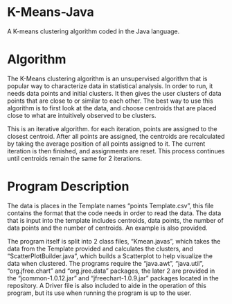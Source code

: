 # K-Means-Java
A K-means clustering algorithm coded in the Java language.

# Algorithm 
The K-Means clustering algorithm is an unsupervised algorithm that is popular way to characterize data in statistical analysis. In order to run, it needs data points and initial clusters. It then gives the user clusters of data points that are close to or similar to each other. The best way to use this algorithm is to first look at the data, and choose centroids that are placed close to what are intuitively observed to be clusters. 

This is an iterative algorithm. for each iteration, points are assigned to the closest centroid. After all points are assigned, the centroids are recalculated by taking the average position of all points assigned to it. The current iteration is then finished, and assignments are reset. This process continues until centroids remain the same for 2 iterations. 

# Program Description 
The data is places in the Template names “points Template.csv”, this file contains the format that the code needs in order to read the data.  The data that is input into the template includes centroids, data points, the number of data points and the number of centroids. An example is also provided.

The program itself is split into 2 class files, “Kmean.javas”, which takes the data from the Template provided and calculates the clusters, and  “ScatterPlotBuilder.java”, which builds a Scatterplot to help visualize the data when clustered. The programs require the “java.awt”, “java.util”, “org.jfree.chart” and “org.jree.data” packages, the later 2 are provided in the “jcommon-1.0.12.jar” and “jfreechart-1.0.9.jar” packages located in the repository. A Driver file is also included to aide in the operation of this program, but its use when running the program is up to the user. 




